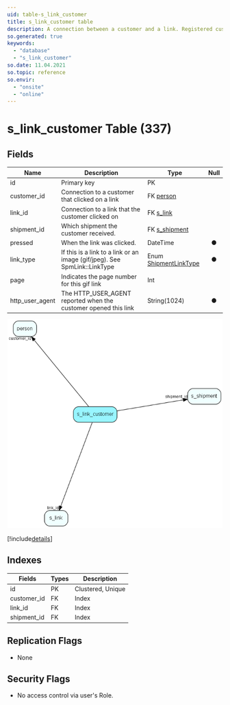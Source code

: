```yaml
---
uid: table-s_link_customer
title: s_link_customer table
description: A connection between a customer and a link. Registered customers are identified when clicking on a link
so.generated: true
keywords:
  - "database"
  - "s_link_customer"
so.date: 11.04.2021
so.topic: reference
so.envir:
  - "onsite"
  - "online"
---
```


# s\_link\_customer Table (337)

## Fields

| Name | Description | Type | Null |
|------|-------------|------|:----:|
|id|Primary key|PK| |
|customer\_id|Connection to a customer that clicked on a link|FK [person](person.md)| |
|link\_id|Connection to a link that the customer clicked on|FK [s_link](s-link.md)| |
|shipment\_id|Which shipment the customer received.|FK [s_shipment](s-shipment.md)| |
|pressed|When the link was clicked.|DateTime|&#x25CF;|
|link\_type|If this is a link to a link or an image (gif/jpeg). See SpmLink::LinkType|Enum [ShipmentLinkType](enums/shipmentlinktype.md)|&#x25CF;|
|page|Indicates the page number for this gif link|Int| |
|http\_user\_agent|The HTTP_USER_AGENT reported when the customer opened this link|String(1024)|&#x25CF;|


![s_link_customer table relationship diagram](./media/s_link_customer.png)

[!include[details](./includes/s-link-customer.md)]

## Indexes

| Fields | Types | Description |
|--------|-------|-------------|
|id |PK |Clustered, Unique |
|customer\_id |FK |Index |
|link\_id |FK |Index |
|shipment\_id |FK |Index |

## Replication Flags

* None

## Security Flags

* No access control via user's Role.

